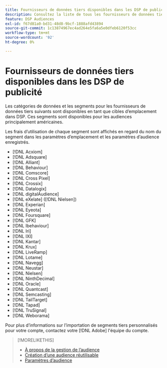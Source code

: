 ```yaml
---
title: Fournisseurs de données tiers disponibles dans les DSP de publicité
description: Consultez la liste de tous les fournisseurs de données tiers disponibles.
feature: DSP Audiences
exl-id: f67d81a0-bd31-48d8-9bcf-1888afd43894
source-git-commit: 1c13874967ec4ad264e5fa6a5e0dfeb6120f53cc
workflow-type: tm+mt
source-wordcount: '92'
ht-degree: 0%

---
```


<!-- feature: audiences -->

# Fournisseurs de données tiers disponibles dans les DSP de publicité

Les catégories de données et les segments pour les fournisseurs de données tiers suivants sont disponibles en tant que cibles d’emplacement dans DSP. Ces segments sont disponibles pour les audiences principalement américaines.

Les frais d’utilisation de chaque segment sont affichés en regard du nom du segment dans les paramètres d’emplacement et les paramètres d’audience enregistrés.

* [!DNL Acxiom]
* [!DNL Adsquare]
* [!DNL Alliant]
* [!DNL Behaviour]
* [!DNL Comscore]
* [!DNL Cross Pixel]
* [!DNL Crossix]
* [!DNL Datalogix]
* [!DNL digitalAudience]
* [!DNL eXelate] ([!DNL Nielsen])
* [!DNL Experian]
* [!DNL Eyeota]
* [!DNL Foursquare]
* [!DNL GFK]
* [!DNL Ibehaviour]
* [!DNL Iri]
* [!DNL IXI]
* [!DNL Kantar]
* [!DNL Krux]
* [!DNL LiveRamp]
* [!DNL Lotame]
* [!DNL Navegg]
* [!DNL Neustar]
* [!DNL Nielsen]
* [!DNL NinthDecimal]
* [!DNL Oracle]
* [!DNL Quantcast]
* [!DNL Semcasting]
* [!DNL TailTarget]
* [!DNL Tapad]
* [!DNL TruSignal]
* [!DNL Weborama]

Pour plus d’informations sur l’importation de segments tiers personnalisés pour votre compte, contactez votre [!DNL Adobe] l&#39;équipe du compte.

>[!MORELIKETHIS]
>
>* [À propos de la gestion de l’audience](audience-about.md)
>* [Création d’une audience réutilisable](reusable-audience-create.md)
>* [Paramètres d’audience](audience-settings.md)

